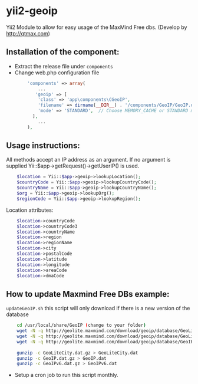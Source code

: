 yii2-geoip
=========

Yii2 Module to allow for easy usage of the MaxMind Free dbs. (Develop by http://qtmax.com)

Installation of the component:
------------------------
* Extract the release file under `components`
* Change web.php configuration file

```php
        'components' => array(
            ...
           'geoip' => [
			'class' => 'app\components\CGeoIP',
			'filename' => dirname(__DIR__) . '/components/GeoIP/GeoIP.dat', // specify filename location for the corresponding database
			'mode' => 'STANDARD',  // Choose MEMORY_CACHE or STANDARD mode
	      ],
            ...
        ),
```

Usage instructions:
------------------------

All methods accept an IP address as an argument.
If no argument is supplied Yii::$app->getRequest()->getUserIP() is used.
```php
    $location = Yii::$app->geoip->lookupLocation();
    $countryCode = Yii::$app->geoip->lookupCountryCode();
    $countryName = Yii::$app->geoip->lookupCountryName();
    $org = Yii::$app->geoip->lookupOrg();
    $regionCode = Yii::$app->geoip->lookupRegion();
```
Location attributes:
```php
    $location->countryCode
    $location->countryCode3
    $location->countryName
    $location->region
    $location->regionName
    $location->city
    $location->postalCode
    $location->latitude
    $location->longitude
    $location->areaCode
    $location->dmaCode
```


How to update Maxmind Free DBs example:
------------------------
`updateGeoIP.sh`
this script will only download if there is a new version of the database
```bash
    cd /usr/local/share/GeoIP (change to your folder)
    wget -N -q http://geolite.maxmind.com/download/geoip/database/GeoLiteCity.dat.gz
    wget -N -q http://geolite.maxmind.com/download/geoip/database/GeoLiteCountry/GeoIP.dat.gz
    wget -N -q http://geolite.maxmind.com/download/geoip/database/GeoIPv6.dat.gz
    
    gunzip -c GeoLiteCity.dat.gz > GeoLiteCity.dat
    gunzip -c GeoIP.dat.gz > GeoIP.dat
    gunzip -c GeoIPv6.dat.gz > GeoIPv6.dat
```

* Setup a cron job to run this script monthly.
